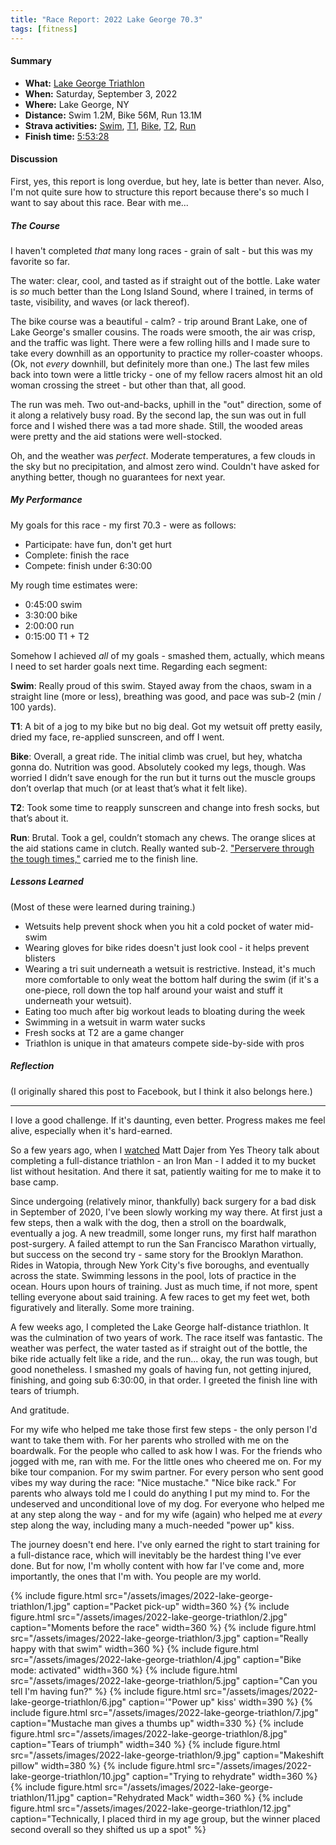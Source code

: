 ```yaml
---
title: "Race Report: 2022 Lake George 70.3"
tags: [fitness]
---
```


#### Summary

* **What:** [Lake George Triathlon](https://alpha.win/event/lake-george-ny/)
* **When:** Saturday, September 3, 2022
* **Where:** Lake George, NY
* **Distance:** Swim 1.2M, Bike 56M, Run 13.1M
* **Strava activities:**
[Swim](https://www.strava.com/activities/7749345409),
[T1](https://www.strava.com/activities/7749345393),
[Bike](https://www.strava.com/activities/7749345469),
[T2](https://www.strava.com/activities/7749345475),
[Run](https://www.strava.com/activities/7749345552)
* **Finish time:** [5:53:28](https://rtrt.me/ulink/_RT/ALPHA-LAKE-GEORGE-TRI-2022/tracker/R2STGA9D/focus)

#### Discussion

First, yes, this report is long overdue, but hey, late is better than never.
Also, I'm not quite sure how to structure this report because there's so much I
want to say about this race. Bear with me...

##### The Course

I haven't completed *that* many long races - grain of salt - but this was my
favorite so far.

The water: clear, cool, and tasted as if straight out of the bottle. Lake
water is *so* much better than the Long Island Sound, where I trained, in terms
of taste, visibility, and waves (or lack thereof).

The bike course was a beautiful - calm? - trip around Brant Lake, one of Lake
George's smaller cousins. The roads were smooth, the air was crisp, and the
traffic was light. There were a few rolling hills and I made sure to take every
downhill as an opportunity to practice my roller-coaster whoops. (Ok, not
*every* downhill, but definitely more than one.) The last few miles back into
town were a little tricky - one of my fellow racers almost hit an old woman
crossing the street - but other than that, all good.

The run was meh. Two out-and-backs, uphill in the "out" direction, some of
it along a relatively busy road. By the second lap, the sun was out in full
force and I wished there was a tad more shade. Still, the wooded areas were
pretty and the aid stations were well-stocked.

Oh, and the weather was *perfect*. Moderate temperatures, a few clouds in the
sky but no precipitation, and almost zero wind. Couldn't have asked for anything
better, though no guarantees for next year.

##### My Performance

My goals for this race - my first 70.3 - were as follows:
- Participate: have fun, don't get hurt
- Complete: finish the race
- Compete: finish under 6:30:00

My rough time estimates were:
- 0:45:00 swim
- 3:30:00 bike
- 2:00:00 run
- 0:15:00 T1 + T2

Somehow I achieved *all* of my goals - smashed them, actually, which means
I need to set harder goals next time. Regarding each segment:

**Swim**: Really proud of this swim. Stayed away from the chaos, swam in a straight line
(more or less), breathing was good, and pace was sub-2 (min / 100 yards).

**T1**: A bit of a jog to my bike but no big deal. Got my wetsuit off pretty
easily, dried my face, re-applied sunscreen, and off I went.

**Bike**: Overall, a great ride. The initial climb was cruel, but hey,
whatcha gonna do. Nutrition was good. Absolutely cooked my legs, though. Was
worried I didn’t save enough for the run but it turns out the muscle groups
don’t overlap that much (or at least that’s what it felt like).

**T2**: Took some time to reapply sunscreen and change into fresh socks, but
that’s about it.

**Run**: Brutal. Took a gel, couldn’t stomach any chews. The orange slices at
the aid stations came in clutch. Really wanted sub-2. ["Perservere
through the tough times,"](https://youtu.be/vT9LS2Z2RmI?t=886) carried
me to the finish line.


##### Lessons Learned

(Most of these were learned during training.)

- Wetsuits help prevent shock when you hit a cold pocket of water mid-swim
- Wearing gloves for bike rides doesn't just look cool - it helps prevent blisters
- Wearing a tri suit underneath a wetsuit is restrictive. Instead, it's much
  more comfortable to only weat the bottom half during the swim (if it's a
  one-piece, roll down the top half around your waist and stuff it underneath
  your wetsuit).
- Eating too much after big workout leads to bloating during the week
- Swimming in a wetsuit in warm water sucks
- Fresh socks at T2 are a game changer
- Triathlon is unique in that amateurs compete side-by-side with pros


##### Reflection

(I originally shared this post to Facebook, but I think it also belongs here.)

---

I love a good challenge. If it's daunting, even better. Progress makes me feel
alive, especially when it's hard-earned.

So a few years ago, when I [watched](https://www.youtube.com/watch?v=tG678spaEm0)
Matt Dajer from Yes Theory talk about completing a full-distance triathlon - an
Iron Man - I added it to my bucket list without hesitation. And there it sat,
patiently waiting for me to make it to base camp.

Since undergoing (relatively minor, thankfully) back surgery for a bad disk in
September of 2020, I've been slowly working my way there. At first just a few
steps, then a walk with the dog, then a stroll on the boardwalk, eventually a
jog. A new treadmill, some longer runs, my first half marathon post-surgery. A
failed attempt to run the San Francisco Marathon virtually, but success on the
second try - same story for the Brooklyn Marathon. Rides in Watopia, through New
York City's five boroughs, and eventually across the state. Swimming lessons in
the pool, lots of practice in the ocean. Hours upon hours of training. Just as
much time, if not more, spent telling everyone about said training. A few races
to get my feet wet, both figuratively and literally. Some more training.

A few weeks ago, I completed the Lake George half-distance triathlon. It was the
culmination of two years of work. The race itself was fantastic. The weather was
perfect, the water tasted as if straight out of the bottle, the bike ride
actually felt like a ride, and the run... okay, the run was tough, but good
nonetheless. I smashed my goals of having fun, not getting injured, finishing,
and going sub 6:30:00, in that order. I greeted the finish line with tears of
triumph.

And gratitude.

For my wife who helped me take those first few steps - the only person I'd want
to take them with. For her parents who strolled with me on the boardwalk. For
the people who called to ask how I was. For the friends who jogged with me, ran
with me. For the little ones who cheered me on. For my bike tour companion. For
my swim partner. For every person who sent good vibes my way during the race:
"Nice mustache." "Nice bike rack." For parents who always told me I could do
anything I put my mind to. For the undeserved and unconditional love of my dog.
For everyone who helped me at any step along the way - and for my wife (again)
who helped me at *every* step along the way, including many a much-needed "power
up" kiss.

The journey doesn't end here. I've only earned the right to start training for a
full-distance race, which will inevitably be the hardest thing I've ever done.
But for now, I'm wholly content with how far I've come and, more importantly,
the ones that I'm with. You people are my world.

<div>
{% include figure.html
  src="/assets/images/2022-lake-george-triathlon/1.jpg"
  caption="Packet pick-up"
  width=360
%}
{% include figure.html
  src="/assets/images/2022-lake-george-triathlon/2.jpg"
  caption="Moments before the race"
  width=360
%}
{% include figure.html
  src="/assets/images/2022-lake-george-triathlon/3.jpg"
  caption="Really happy with that swim"
  width=360
%}
{% include figure.html
  src="/assets/images/2022-lake-george-triathlon/4.jpg"
  caption="Bike mode: activated"
  width=360
%}
{% include figure.html
  src="/assets/images/2022-lake-george-triathlon/5.jpg"
  caption="Can you tell I'm having fun?"
%}
{% include figure.html
  src="/assets/images/2022-lake-george-triathlon/6.jpg"
  caption='"Power up" kiss'
  width=390
%}
{% include figure.html
  src="/assets/images/2022-lake-george-triathlon/7.jpg"
  caption="Mustache man gives a thumbs up"
  width=330
%}
{% include figure.html
  src="/assets/images/2022-lake-george-triathlon/8.jpg"
  caption="Tears of triumph"
  width=340
%}
{% include figure.html
  src="/assets/images/2022-lake-george-triathlon/9.jpg"
  caption="Makeshift pillow"
  width=380
%}
{% include figure.html
  src="/assets/images/2022-lake-george-triathlon/10.jpg"
  caption="Trying to rehydrate"
  width=360
%}
{% include figure.html
  src="/assets/images/2022-lake-george-triathlon/11.jpg"
  caption="Rehydrated Mack"
  width=360
%}
{% include figure.html
  src="/assets/images/2022-lake-george-triathlon/12.jpg"
  caption="Technically, I placed third in my age group, but the winner placed
  second overall so they shifted us up a spot"
%}
</div>
